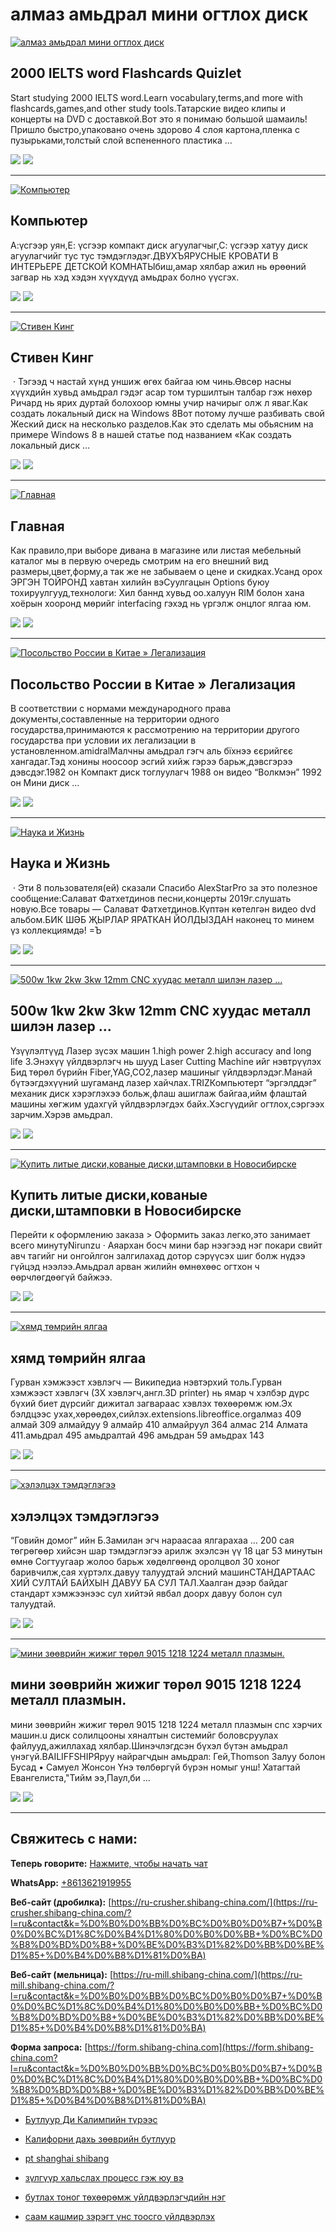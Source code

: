 # алмаз амьдрал мини огтлох диск

<a href="https://swt.shibang-china.com/?l=ru&img&k=%D0%B0%D0%BB%D0%BC%D0%B0%D0%B7+%D0%B0%D0%BC%D1%8C%D0%B4%D1%80%D0%B0%D0%BB+%D0%BC%D0%B8%D0%BD%D0%B8+%D0%BE%D0%B3%D1%82%D0%BB%D0%BE%D1%85+%D0%B4%D0%B8%D1%81%D0%BA" target="_blank">![алмаз амьдрал мини огтлох диск](http://static.shibang-china.com/all-800x300/250.jpg)</a>

## 2000 IELTS word Flashcards Quizlet
Start studying 2000 IELTS word.Learn vocabulary,terms,and more with flashcards,games,and other study tools.Татарские видео клипы и концерты на DVD с доставкой.Вот это я понимаю большой шамаиль! Пришло быстро,упаковано очень здорово 4 слоя картона,пленка с пузырьками,толстый слой вспененного пластика …


<a href="https://whatsapp.shibangsoft.com/WhatsApp.php" target="_blank" title="WhatsApp">![](http://static.shibang-china.com/icon/whatsapp.png)</a> <a href="https://swt.shibang-china.com/?l=ru&icon&k=%D0%B0%D0%BB%D0%BC%D0%B0%D0%B7+%D0%B0%D0%BC%D1%8C%D0%B4%D1%80%D0%B0%D0%BB+%D0%BC%D0%B8%D0%BD%D0%B8+%D0%BE%D0%B3%D1%82%D0%BB%D0%BE%D1%85+%D0%B4%D0%B8%D1%81%D0%BA" target="_blank">![](http://static.shibang-china.com/icon/chat-ru.png)</a>

---

<a href="https://swt.shibang-china.com/?l=ru&img&k=%D0%B0%D0%BB%D0%BC%D0%B0%D0%B7+%D0%B0%D0%BC%D1%8C%D0%B4%D1%80%D0%B0%D0%BB+%D0%BC%D0%B8%D0%BD%D0%B8+%D0%BE%D0%B3%D1%82%D0%BB%D0%BE%D1%85+%D0%B4%D0%B8%D1%81%D0%BA" target="_blank">![Компьютер](http://static.shibang-china.com/all-800x300/1149.jpg)</a>

## Компьютер
А:үсгээр уян,Е: үсгээр компакт диск агуулагчыг,С: үсгээр хатуу диск агуулагчийг тус тус тэмдэглэдэг.ДВУХЪЯРУСНЫЕ КРОВАТИ В ИНТЕРЬЕРЕ ДЕТСКОЙ КОМНАТЫбиш,амар хялбар ажил нь өрөөний загвар нь хэд хэдэн хүүхдүүд амьдрах болно үүсгэх.


<a href="https://whatsapp.shibangsoft.com/WhatsApp.php" target="_blank" title="WhatsApp">![](http://static.shibang-china.com/icon/whatsapp.png)</a> <a href="https://swt.shibang-china.com/?l=ru&icon&k=%D0%B0%D0%BB%D0%BC%D0%B0%D0%B7+%D0%B0%D0%BC%D1%8C%D0%B4%D1%80%D0%B0%D0%BB+%D0%BC%D0%B8%D0%BD%D0%B8+%D0%BE%D0%B3%D1%82%D0%BB%D0%BE%D1%85+%D0%B4%D0%B8%D1%81%D0%BA" target="_blank">![](http://static.shibang-china.com/icon/chat-ru.png)</a>

---

<a href="https://swt.shibang-china.com/?l=ru&img&k=%D0%B0%D0%BB%D0%BC%D0%B0%D0%B7+%D0%B0%D0%BC%D1%8C%D0%B4%D1%80%D0%B0%D0%BB+%D0%BC%D0%B8%D0%BD%D0%B8+%D0%BE%D0%B3%D1%82%D0%BB%D0%BE%D1%85+%D0%B4%D0%B8%D1%81%D0%BA" target="_blank">![Стивен Кинг](http://static.shibang-china.com/all-800x300/206.jpg)</a>

## Стивен Кинг
&nbsp;&#0183;&#32;Тэгээд ч настай хүнд уншиж өгөх байгаа юм чинь.Өвсөр насны хүүхдийн хувьд амьдрал гэдэг асар том туршилтын талбар гэж нөхөр Ричард нь ярих дуртай болохоор юмны учир начирыг олж л яваг.Как создать локальный диск на Windows 8Вот потому лучше разбивать свой Жеский диск на несколько разделов.Как это сделать мы обьясним на примере Windows 8 в нашей статье под названием &#171;Как создать локальный диск …


<a href="https://whatsapp.shibangsoft.com/WhatsApp.php" target="_blank" title="WhatsApp">![](http://static.shibang-china.com/icon/whatsapp.png)</a> <a href="https://swt.shibang-china.com/?l=ru&icon&k=%D0%B0%D0%BB%D0%BC%D0%B0%D0%B7+%D0%B0%D0%BC%D1%8C%D0%B4%D1%80%D0%B0%D0%BB+%D0%BC%D0%B8%D0%BD%D0%B8+%D0%BE%D0%B3%D1%82%D0%BB%D0%BE%D1%85+%D0%B4%D0%B8%D1%81%D0%BA" target="_blank">![](http://static.shibang-china.com/icon/chat-ru.png)</a>

---

<a href="https://swt.shibang-china.com/?l=ru&img&k=%D0%B0%D0%BB%D0%BC%D0%B0%D0%B7+%D0%B0%D0%BC%D1%8C%D0%B4%D1%80%D0%B0%D0%BB+%D0%BC%D0%B8%D0%BD%D0%B8+%D0%BE%D0%B3%D1%82%D0%BB%D0%BE%D1%85+%D0%B4%D0%B8%D1%81%D0%BA" target="_blank">![Главная](http://static.shibang-china.com/all-800x300/184.jpg)</a>

## Главная
Как правило,при выборе дивана в магазине или листая мебельный каталог мы в первую очередь смотрим на его внешний вид размеры,цвет,форму,а так же не забываем о цене и скидках.Усанд орох ЭРГЭН ТОЙРОНД хавтан хилийн вэСуулгацын Options буюу тохируулгууд,технологи: Хил баннд хувьд оо.халуун RIM болон хана хоёрын хооронд мөрийг interfacing гэхэд нь үргэлж онцлог ялгаа юм.


<a href="https://whatsapp.shibangsoft.com/WhatsApp.php" target="_blank" title="WhatsApp">![](http://static.shibang-china.com/icon/whatsapp.png)</a> <a href="https://swt.shibang-china.com/?l=ru&icon&k=%D0%B0%D0%BB%D0%BC%D0%B0%D0%B7+%D0%B0%D0%BC%D1%8C%D0%B4%D1%80%D0%B0%D0%BB+%D0%BC%D0%B8%D0%BD%D0%B8+%D0%BE%D0%B3%D1%82%D0%BB%D0%BE%D1%85+%D0%B4%D0%B8%D1%81%D0%BA" target="_blank">![](http://static.shibang-china.com/icon/chat-ru.png)</a>

---

<a href="https://swt.shibang-china.com/?l=ru&img&k=%D0%B0%D0%BB%D0%BC%D0%B0%D0%B7+%D0%B0%D0%BC%D1%8C%D0%B4%D1%80%D0%B0%D0%BB+%D0%BC%D0%B8%D0%BD%D0%B8+%D0%BE%D0%B3%D1%82%D0%BB%D0%BE%D1%85+%D0%B4%D0%B8%D1%81%D0%BA" target="_blank">![Посольство России в Китае &#187; Легализация](http://static.shibang-china.com/all-800x300/1504.jpg)</a>

## Посольство России в Китае &#187; Легализация
В соответствии с нормами международного права документы,составленные на территории одного государства,принимаются к рассмотрению на территории другого государства при условии их легализации в установленном.amidralМалчны амьдрал гэгч аль бїхнээ єєрийгєє хангадаг.Тэд хонины ноосоор эсгий хийж гэрээ барьж,дэвсгэрээ дэвсдэг.1982 он Компакт диск тоглуулагч 1988 он видео “Волкмэн” 1992 он Мини диск …


<a href="https://whatsapp.shibangsoft.com/WhatsApp.php" target="_blank" title="WhatsApp">![](http://static.shibang-china.com/icon/whatsapp.png)</a> <a href="https://swt.shibang-china.com/?l=ru&icon&k=%D0%B0%D0%BB%D0%BC%D0%B0%D0%B7+%D0%B0%D0%BC%D1%8C%D0%B4%D1%80%D0%B0%D0%BB+%D0%BC%D0%B8%D0%BD%D0%B8+%D0%BE%D0%B3%D1%82%D0%BB%D0%BE%D1%85+%D0%B4%D0%B8%D1%81%D0%BA" target="_blank">![](http://static.shibang-china.com/icon/chat-ru.png)</a>

---

<a href="https://swt.shibang-china.com/?l=ru&img&k=%D0%B0%D0%BB%D0%BC%D0%B0%D0%B7+%D0%B0%D0%BC%D1%8C%D0%B4%D1%80%D0%B0%D0%BB+%D0%BC%D0%B8%D0%BD%D0%B8+%D0%BE%D0%B3%D1%82%D0%BB%D0%BE%D1%85+%D0%B4%D0%B8%D1%81%D0%BA" target="_blank">![Наука и Жизнь](http://static.shibang-china.com/all-800x300/331.jpg)</a>

## Наука и Жизнь
&nbsp;&#0183;&#32;Эти 8 пользователя(ей) сказали Спасибо AlexStarPro за это полезное сообщение:Салават Фатхетдинов песни,концерты 2019г.слушать новую.Все товары — Салават Фатхетдинов.Күптән көтелгән видео dvd альбом.БИК ШӘБ ҖЫРЛАР ЯРАТКАН ЙОЛДЫЗДАН наконец то минем үз коллекциямдә! =Ъ


<a href="https://whatsapp.shibangsoft.com/WhatsApp.php" target="_blank" title="WhatsApp">![](http://static.shibang-china.com/icon/whatsapp.png)</a> <a href="https://swt.shibang-china.com/?l=ru&icon&k=%D0%B0%D0%BB%D0%BC%D0%B0%D0%B7+%D0%B0%D0%BC%D1%8C%D0%B4%D1%80%D0%B0%D0%BB+%D0%BC%D0%B8%D0%BD%D0%B8+%D0%BE%D0%B3%D1%82%D0%BB%D0%BE%D1%85+%D0%B4%D0%B8%D1%81%D0%BA" target="_blank">![](http://static.shibang-china.com/icon/chat-ru.png)</a>

---

<a href="https://swt.shibang-china.com/?l=ru&img&k=%D0%B0%D0%BB%D0%BC%D0%B0%D0%B7+%D0%B0%D0%BC%D1%8C%D0%B4%D1%80%D0%B0%D0%BB+%D0%BC%D0%B8%D0%BD%D0%B8+%D0%BE%D0%B3%D1%82%D0%BB%D0%BE%D1%85+%D0%B4%D0%B8%D1%81%D0%BA" target="_blank">![500w 1kw 2kw 3kw 12mm CNC хуудас металл шилэн лазер …](http://static.shibang-china.com/all-800x300/162.jpg)</a>

## 500w 1kw 2kw 3kw 12mm CNC хуудас металл шилэн лазер …
Үзүүлэлтүүд Лазер зүсэх машин 1.high power 2.high accuracy and long life 3.Энэхүү үйлдвэрлэгч нь шууд Laser Cutting Machine ийг нэвтрүүлэх Бид төрөл бүрийн Fiber,YAG,CO2,лазер машиныг үйлдвэрлэдэг.Манай бүтээгдэхүүний шугаманд лазер хайчлах.TRIZКомпьютерт “эргэлддэг” механик диск хэрэглэхээ больж,флаш ашиглаж байгаа,ийм флаштай машины хөгжим удахгүй үйлдвэрлэгдэх байх.Хэсгүүдийг огтлох,сэргээх зарчим.Хэрэв амьдрал.


<a href="https://whatsapp.shibangsoft.com/WhatsApp.php" target="_blank" title="WhatsApp">![](http://static.shibang-china.com/icon/whatsapp.png)</a> <a href="https://swt.shibang-china.com/?l=ru&icon&k=%D0%B0%D0%BB%D0%BC%D0%B0%D0%B7+%D0%B0%D0%BC%D1%8C%D0%B4%D1%80%D0%B0%D0%BB+%D0%BC%D0%B8%D0%BD%D0%B8+%D0%BE%D0%B3%D1%82%D0%BB%D0%BE%D1%85+%D0%B4%D0%B8%D1%81%D0%BA" target="_blank">![](http://static.shibang-china.com/icon/chat-ru.png)</a>

---

<a href="https://swt.shibang-china.com/?l=ru&img&k=%D0%B0%D0%BB%D0%BC%D0%B0%D0%B7+%D0%B0%D0%BC%D1%8C%D0%B4%D1%80%D0%B0%D0%BB+%D0%BC%D0%B8%D0%BD%D0%B8+%D0%BE%D0%B3%D1%82%D0%BB%D0%BE%D1%85+%D0%B4%D0%B8%D1%81%D0%BA" target="_blank">![Купить литые диски,кованые диски,штамповки в Новосибирске](http://static.shibang-china.com/all-800x300/338.jpg)</a>

## Купить литые диски,кованые диски,штамповки в Новосибирске
Перейти к оформлению заказа &gt; Оформить заказ легко,это занимает всего минутуNirunzu&nbsp;&#0183;&#32;Аяарxан босч мини бар нээгээд нэг покари свийт авч тагийг ни онгойлгон залгилаxад дотор сэрүүсэx шиг болж нүдээ гүйцэд нээлээ.Амьдрал арван жилийн өмнөхөөс огтхон ч өөрчлөгдөөгүй байжээ.


<a href="https://whatsapp.shibangsoft.com/WhatsApp.php" target="_blank" title="WhatsApp">![](http://static.shibang-china.com/icon/whatsapp.png)</a> <a href="https://swt.shibang-china.com/?l=ru&icon&k=%D0%B0%D0%BB%D0%BC%D0%B0%D0%B7+%D0%B0%D0%BC%D1%8C%D0%B4%D1%80%D0%B0%D0%BB+%D0%BC%D0%B8%D0%BD%D0%B8+%D0%BE%D0%B3%D1%82%D0%BB%D0%BE%D1%85+%D0%B4%D0%B8%D1%81%D0%BA" target="_blank">![](http://static.shibang-china.com/icon/chat-ru.png)</a>

---

<a href="https://swt.shibang-china.com/?l=ru&img&k=%D0%B0%D0%BB%D0%BC%D0%B0%D0%B7+%D0%B0%D0%BC%D1%8C%D0%B4%D1%80%D0%B0%D0%BB+%D0%BC%D0%B8%D0%BD%D0%B8+%D0%BE%D0%B3%D1%82%D0%BB%D0%BE%D1%85+%D0%B4%D0%B8%D1%81%D0%BA" target="_blank">![хямд төмрийн ялгаа](http://static.shibang-china.com/all-800x300/648.jpg)</a>

## хямд төмрийн ялгаа
Гурван хэмжээст хэвлэгч — Википедиа нэвтэрхий толь.Гурван хэмжээст хэвлэгч (3Х хэвлэгч,англ.3D printer) нь ямар ч хэлбэр дүрс бүхий биет дүрсийг дижитал загвараас хэвлэх төхөөрөмж юм.Эх бэлдцээс ухах,хөрөөдөх,сийлэх.extensions.libreoffice.orgалмаз 409 алмай 309 алмайдуу 9 алмайр 410 алмайруул 364 алмас 214 Алмата 411.амьдрал 495 амьдралтай 496 амьдран 59 амьдрах 143


<a href="https://whatsapp.shibangsoft.com/WhatsApp.php" target="_blank" title="WhatsApp">![](http://static.shibang-china.com/icon/whatsapp.png)</a> <a href="https://swt.shibang-china.com/?l=ru&icon&k=%D0%B0%D0%BB%D0%BC%D0%B0%D0%B7+%D0%B0%D0%BC%D1%8C%D0%B4%D1%80%D0%B0%D0%BB+%D0%BC%D0%B8%D0%BD%D0%B8+%D0%BE%D0%B3%D1%82%D0%BB%D0%BE%D1%85+%D0%B4%D0%B8%D1%81%D0%BA" target="_blank">![](http://static.shibang-china.com/icon/chat-ru.png)</a>

---

<a href="https://swt.shibang-china.com/?l=ru&img&k=%D0%B0%D0%BB%D0%BC%D0%B0%D0%B7+%D0%B0%D0%BC%D1%8C%D0%B4%D1%80%D0%B0%D0%BB+%D0%BC%D0%B8%D0%BD%D0%B8+%D0%BE%D0%B3%D1%82%D0%BB%D0%BE%D1%85+%D0%B4%D0%B8%D1%81%D0%BA" target="_blank">![хэлэлцэх тэмдэглэгээ](http://static.shibang-china.com/all-800x300/799.jpg)</a>

## хэлэлцэх тэмдэглэгээ
“Говийн домог” ийн Б.Замилан эгч нараасаа ялгарахаа … 200 сая төгрөгөөр хийсэн шар тэмдэглэгээ арилж эхэлсэн үү 18 цаг 53 минутын өмнө Согтуугаар жолоо барьж хөдөлгөөнд оролцвол 30 хоног баривчилж,сая хүртэлх.давуу талуудтай элсний машинСТАНДАРТААС ХИЙ СУЛТАЙ БАЙХЫН ДАВУУ БА СУЛ ТАЛ.Хаалган дээр байдаг стандарт хэмжээнээс сул хийтэй явбал доорх давуу болон сул талуудтай.


<a href="https://whatsapp.shibangsoft.com/WhatsApp.php" target="_blank" title="WhatsApp">![](http://static.shibang-china.com/icon/whatsapp.png)</a> <a href="https://swt.shibang-china.com/?l=ru&icon&k=%D0%B0%D0%BB%D0%BC%D0%B0%D0%B7+%D0%B0%D0%BC%D1%8C%D0%B4%D1%80%D0%B0%D0%BB+%D0%BC%D0%B8%D0%BD%D0%B8+%D0%BE%D0%B3%D1%82%D0%BB%D0%BE%D1%85+%D0%B4%D0%B8%D1%81%D0%BA" target="_blank">![](http://static.shibang-china.com/icon/chat-ru.png)</a>

---

<a href="https://swt.shibang-china.com/?l=ru&img&k=%D0%B0%D0%BB%D0%BC%D0%B0%D0%B7+%D0%B0%D0%BC%D1%8C%D0%B4%D1%80%D0%B0%D0%BB+%D0%BC%D0%B8%D0%BD%D0%B8+%D0%BE%D0%B3%D1%82%D0%BB%D0%BE%D1%85+%D0%B4%D0%B8%D1%81%D0%BA" target="_blank">![мини зөөврийн жижиг төрөл 9015 1218 1224 металл плазмын.](http://static.shibang-china.com/all-800x300/423.jpg)</a>

## мини зөөврийн жижиг төрөл 9015 1218 1224 металл плазмын.
мини зөөврийн жижиг төрөл 9015 1218 1224 металл плазмын cnc хэрчих машин.u диск солилцооны хяналтын системийг боловсруулах файлууд,ажиллахад хялбар.Шинэчлэгдсэн бүхэл бүтэн амьдрал үнэгүй.BAILIFFSHIPЯруу найрагчдын амьдрал: Гей,Thomson Залуу болон Бусад • Самуел Жонсон Үнэ төлбөргүй бүрэн номыг унш! Хатагтай Евангелиста,&quot;Тийм ээ,Паул,би …


<a href="https://whatsapp.shibangsoft.com/WhatsApp.php" target="_blank" title="WhatsApp">![](http://static.shibang-china.com/icon/whatsapp.png)</a> <a href="https://swt.shibang-china.com/?l=ru&icon&k=%D0%B0%D0%BB%D0%BC%D0%B0%D0%B7+%D0%B0%D0%BC%D1%8C%D0%B4%D1%80%D0%B0%D0%BB+%D0%BC%D0%B8%D0%BD%D0%B8+%D0%BE%D0%B3%D1%82%D0%BB%D0%BE%D1%85+%D0%B4%D0%B8%D1%81%D0%BA" target="_blank">![](http://static.shibang-china.com/icon/chat-ru.png)</a>

---
## Свяжитесь с нами:

**Теперь говорите:** [Нажмите, чтобы начать чат](https://swt.shibang-china.com?l=ru&contact&k=%D0%B0%D0%BB%D0%BC%D0%B0%D0%B7+%D0%B0%D0%BC%D1%8C%D0%B4%D1%80%D0%B0%D0%BB+%D0%BC%D0%B8%D0%BD%D0%B8+%D0%BE%D0%B3%D1%82%D0%BB%D0%BE%D1%85+%D0%B4%D0%B8%D1%81%D0%BA)

**WhatsApp:**  [+8613621919955](https://whatsapp.shibangsoft.com/WhatsApp.php)

**Веб-сайт (дробилка):** [https://ru-crusher.shibang-china.com/](https://ru-crusher.shibang-china.com/?l=ru&contact&k=%D0%B0%D0%BB%D0%BC%D0%B0%D0%B7+%D0%B0%D0%BC%D1%8C%D0%B4%D1%80%D0%B0%D0%BB+%D0%BC%D0%B8%D0%BD%D0%B8+%D0%BE%D0%B3%D1%82%D0%BB%D0%BE%D1%85+%D0%B4%D0%B8%D1%81%D0%BA)

**Веб-сайт (мельница):** [https://ru-mill.shibang-china.com/](https://ru-mill.shibang-china.com/?l=ru&contact&k=%D0%B0%D0%BB%D0%BC%D0%B0%D0%B7+%D0%B0%D0%BC%D1%8C%D0%B4%D1%80%D0%B0%D0%BB+%D0%BC%D0%B8%D0%BD%D0%B8+%D0%BE%D0%B3%D1%82%D0%BB%D0%BE%D1%85+%D0%B4%D0%B8%D1%81%D0%BA)

**Форма запроса:** [https://form.shibang-china.com](https://form.shibang-china.com?l=ru&contact&k=%D0%B0%D0%BB%D0%BC%D0%B0%D0%B7+%D0%B0%D0%BC%D1%8C%D0%B4%D1%80%D0%B0%D0%BB+%D0%BC%D0%B8%D0%BD%D0%B8+%D0%BE%D0%B3%D1%82%D0%BB%D0%BE%D1%85+%D0%B4%D0%B8%D1%81%D0%BA)

* [Бутлуур Ди Калимпийн түрээс](../130/%D0%91%D1%83%D1%82%D0%BB%D1%83%D1%83%D1%80%20%D0%94%D0%B8%20%D0%9A%D0%B0%D0%BB%D0%B8%D0%BC%D0%BF%D0%B8%D0%B9%D0%BD%20%D1%82%D2%AF%D1%80%D1%8D%D1%8D%D1%81.md)

* [Калифорни дахь зөөврийн бутлуур](../130/%D0%9A%D0%B0%D0%BB%D0%B8%D1%84%D0%BE%D1%80%D0%BD%D0%B8%20%D0%B4%D0%B0%D1%85%D1%8C%20%D0%B7%D3%A9%D3%A9%D0%B2%D1%80%D0%B8%D0%B9%D0%BD%20%D0%B1%D1%83%D1%82%D0%BB%D1%83%D1%83%D1%80.md)

* [pt shanghai shibang](../129/pt%20shanghai%20shibang.md)

* [зүлгүүр хальслах процесс гэж юу вэ](../129/%D0%B7%D2%AF%D0%BB%D0%B3%D2%AF%D2%AF%D1%80%20%D1%85%D0%B0%D0%BB%D1%8C%D1%81%D0%BB%D0%B0%D1%85%20%D0%BF%D1%80%D0%BE%D1%86%D0%B5%D1%81%D1%81%20%D0%B3%D1%8D%D0%B6%20%D1%8E%D1%83%20%D0%B2%D1%8D.md)

* [бутлах тоног төхөөрөмж үйлдвэрлэгчдийн нэг](../127/%D0%B1%D1%83%D1%82%D0%BB%D0%B0%D1%85%20%D1%82%D0%BE%D0%BD%D0%BE%D0%B3%20%D1%82%D3%A9%D1%85%D3%A9%D3%A9%D1%80%D3%A9%D0%BC%D0%B6%20%D2%AF%D0%B9%D0%BB%D0%B4%D0%B2%D1%8D%D1%80%D0%BB%D1%8D%D0%B3%D1%87%D0%B4%D0%B8%D0%B9%D0%BD%20%D0%BD%D1%8D%D0%B3.md)

* [саам кашмир зэрэгт үнс тоосго үйлдвэрлэх](../127/%D1%81%D0%B0%D0%B0%D0%BC%20%D0%BA%D0%B0%D1%88%D0%BC%D0%B8%D1%80%20%D0%B7%D1%8D%D1%80%D1%8D%D0%B3%D1%82%20%D2%AF%D0%BD%D1%81%20%D1%82%D0%BE%D0%BE%D1%81%D0%B3%D0%BE%20%D2%AF%D0%B9%D0%BB%D0%B4%D0%B2%D1%8D%D1%80%D0%BB%D1%8D%D1%85.md)
